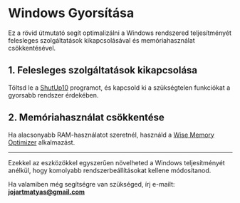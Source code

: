 # Windows Gyorsítása

Ez a rövid útmutató segít optimalizálni a Windows rendszered teljesítményét felesleges szolgáltatások kikapcsolásával és memóriahasználat csökkentésével.

## 1. Felesleges szolgáltatások kikapcsolása
Töltsd le a [ShutUp10](https://www.oo-software.com/en/shutup10) programot, és kapcsold ki a szükségtelen funkciókat a gyorsabb rendszer érdekében.

## 2. Memóriahasználat csökkentése
Ha alacsonyabb RAM-használatot szeretnél, használd a [Wise Memory Optimizer](https://www.wisecleaner.com/wise-memory-optimizer.html) alkalmazást.

---
Ezekkel az eszközökkel egyszerűen növelheted a Windows teljesítményét anélkül, hogy komolyabb rendszerbeállításokat kellene módosítanod.

Ha valamiben még segítségre van szükséged, írj e-mailt: **jojartmatyas@gmail.com**
